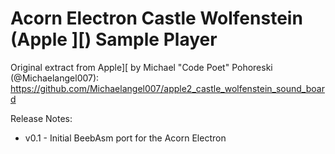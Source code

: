 # Acorn Electron Castle Wolfenstein (Apple ][) Sample Player

Original extract from Apple][ by Michael "Code Poet" Pohoreski
(@Michaelangel007): https://github.com/Michaelangel007/apple2_castle_wolfenstein_sound_board

Release Notes:

- v0.1 - Initial BeebAsm port for the Acorn Electron
